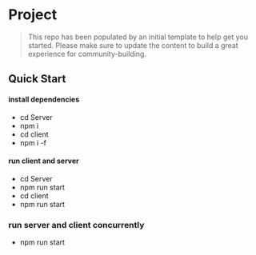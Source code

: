 # Project

> This repo has been populated by an initial template to help get you started. Please
> make sure to update the content to build a great experience for community-building.

## Quick Start

#### install dependencies

- cd Server
- npm i
- cd client
- npm i -f

#### run client and server

- cd Server
- npm run start
- cd client
- npm run start

### run server and client concurrently

- npm run start
